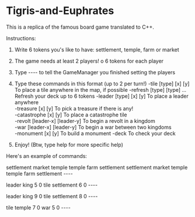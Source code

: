 # Tigris-and-Euphrates

This is a replica of the famous board game translated to C++.

Instructions:
1) Write 6 tokens you's like to have: settlement, temple, farm or market

2) The game needs at least 2 players! o 6 tokens for each player

3) Type ---- to tell the GameManager you finished setting the players

4) Type these commands in this format (up to 2 per turn!)
    -tile [type] [x] [y] To place a tile anywhere in the map, if possible
    -refresh [type] [type] ... Refresh your deck up to 6 tokens
    -leader [type] [x] [y] To place a leader anywhere						 
    -treasure [x] [y] To pick a treasure if there is any!						  
    -catastrophe [x] [y] To place a catastrophe tile		  
    -revolt [leader-x] [leader-y] To begin a revolt in a kingdom			  
    -war [leader-x] [leader-y] To begin a war between two kingdoms		  
    -monument [x] [y] To build a monument
    -deck To check your deck	
    
5) Enjoy! (Btw, type help for more specific help)

Here's an example of commands:

settlement market temple temple farm settlement
settlement market temple temple farm settlement ----

leader king 5 0 tile settlement 6 0 ----

leader king 9 0 tile settlement 8 0 ----

tile temple 7 0 war 5 0 ----
